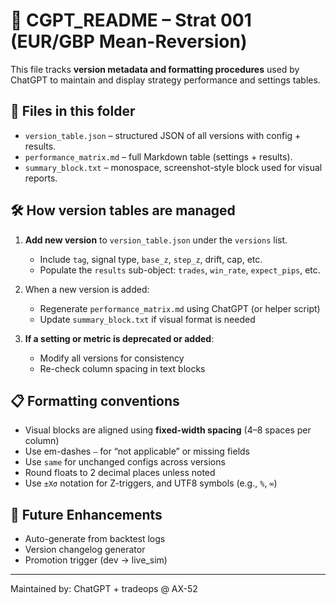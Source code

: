 # 🧾 CGPT_README – Strat 001 (EUR/GBP Mean-Reversion)

This file tracks **version metadata and formatting procedures** used by ChatGPT to maintain and display strategy performance and settings tables.

## 📄 Files in this folder

- `version_table.json` – structured JSON of all versions with config + results.
- `performance_matrix.md` – full Markdown table (settings + results).
- `summary_block.txt` – monospace, screenshot-style block used for visual reports.

## 🛠️ How version tables are managed

1. **Add new version** to `version_table.json` under the `versions` list.
   - Include `tag`, signal type, `base_z`, `step_z`, drift, cap, etc.
   - Populate the `results` sub-object: `trades`, `win_rate`, `expect_pips`, etc.

2. When a new version is added:
   - Regenerate `performance_matrix.md` using ChatGPT (or helper script)
   - Update `summary_block.txt` if visual format is needed

3. **If a setting or metric is deprecated or added**:
   - Modify all versions for consistency
   - Re-check column spacing in text blocks

## 📋 Formatting conventions

- Visual blocks are aligned using **fixed-width spacing** (4–8 spaces per column)
- Use em-dashes `—` for “not applicable” or missing fields
- Use `same` for unchanged configs across versions
- Round floats to 2 decimal places unless noted
- Use `±Xσ` notation for Z-triggers, and UTF8 symbols (e.g., `%`, `∞`)

## 🧠 Future Enhancements

- Auto-generate from backtest logs
- Version changelog generator
- Promotion trigger (dev → live_sim)

---
Maintained by: ChatGPT + tradeops @ AX-52

